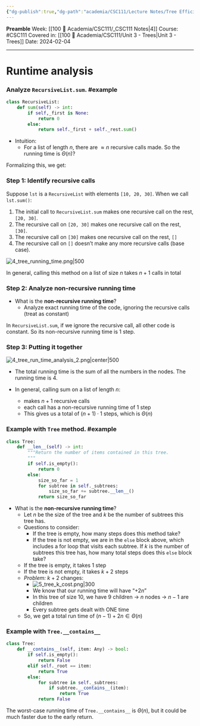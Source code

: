 ```yaml
---
{"dg-publish":true,"dg-path":"academia/CSC111/Lecture Notes/Tree Efficiency.md","permalink":"/academia/csc-111/lecture-notes/tree-efficiency/","created":"2024-02-04T13:25:18.812-05:00","updated":"2024-02-04T14:18:57.695-05:00"}
---
```


**Preamble**
Week: [[100 📒 Academia/CSC111/_CSC111 Notes\|4]]
Course: #CSC111
Covered in: [[100 📒 Academia/CSC111/Unit 3 - Trees\|Unit 3 - Trees]]
Date: 2024-02-04

---
# Runtime analysis

### Analyze `RecursiveList.sum`. #example 

```python
class RecursiveList:
	def sum(self) -> int:
		if self,_first is None:
			return 0
		else:
			return self._first + self._rest.sum()
```

- Intuition:
	- For a list of length $n$, there are $\approx n$ recursive calls made. So the running time is $\Theta(n)$?

Formalizing this, we get:
### Step 1: Identify recursive calls

Suppose `lst` is a `RecursiveList` with elements `[10, 20, 30]`. When we call `lst.sum()`:
1. The initial call to `RecursiveList.sum` makes one recursive call on the rest, `[20, 30]`.
2. The recursive call on `[20, 30]` makes one recursive call on the rest, `[30]`.
3. The recursive call on `[30]` makes one recursive call on the rest, `[]`
4. The recursive call on `[]` doesn’t make any more recursive calls (base case).

![4_tree_running_time.png|500](/img/user/Files/CSC111/4_tree_running_time.png)

In general, calling this method on a list of size $n$ takes $n + 1$ calls in total
### Step 2: Analyze non-recursive running time

- What is the **non-recursive running time**?
	- Analyze exact running time of the code, ignoring the recursive calls (treat as constant)

In `RecursiveList.sum`, if we ignore the recursive call, all other code is constant. So its non-recursive running time is 1 step.
### Step 3: Putting it together

![4_tree_run_time_analysis_2.png|center|500](/img/user/Files/CSC111/4_tree_run_time_analysis_2.png)

- The total running time is the sum of all the numbers in the nodes. The running time is 4.

- In general, calling sum on a list of length $n$:
	- makes $n + 1$ recursive calls
	- each call has a non-recursive running time of 1 step
	- This gives us a total of $(n+1) \cdot 1$ steps, which is $\Theta (n)$





### Example with `Tree` method. #example

```python
class Tree:
	def __len__(self) -> int:
		"""Return the number of items contained in this tree.
		"""
		if self.is_empty():
			return 0
		else:
			size_so_far = 1
			for subtree in self._subtrees:
				size_so_far += subtree.__len__()
			return size_so_far
```

- What is the **non-recursive running time**?
	- Let $n$ be the size of the tree and $k$ be the number of subtrees this tree has.
	- Questions to consider:
		- If the tree is empty, how many steps does this method take?
		- If the tree is not empty, we are in the `else` block above, which includes a for loop that visits each subtree. If $k$ is the number of subtrees this tree has, how many total steps does this `else` block take?
	- If the tree is empty, it takes 1 step
	- If the tree is not empty, it takes $k + 2$ steps
	- *Problem:* $k+2$ changes:
		- ![5_tree_k_cost.png|300](/img/user/Files/CSC111/5_tree_k_cost.png)
		- We know that our running time will have “$+2n$”
		- In this tree of size 10, we have 9 children → $n$ nodes → $n -1$ are children
		- Every subtree gets dealt with ONE time
	- So, we get a total run time of $(n-1) + 2n \in \Theta (n)$
### Example with `Tree.__contains__`

```python
class Tree:
	def __contains__(self, item: Any) -> bool:
		if self.is_empty():
			return False
		elif self._root == item:
			return True
		else:
			for subtree in self._subtrees:
				if subtree.__contains__(item):
					return True
			return False
```

The worst-case running time of `Tree.__contains__` is $\Theta(n)$, but it could be much faster due to the early return.

